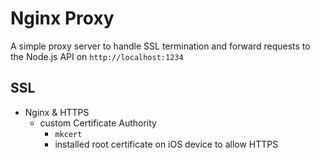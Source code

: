 # Nginx Proxy

A simple proxy server to handle SSL termination and forward requests to the Node.js API on `http://localhost:1234`

## SSL
- Nginx & HTTPS
  - custom Certificate Authority
    - `mkcert`
    - installed root certificate on iOS device to allow HTTPS